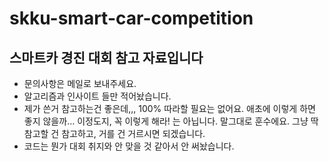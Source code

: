# skku-smart-car-competition

## 스마트카 경진 대회 참고 자료입니다
- 문의사항은 메일로 보내주세요.
- 알고리즘과 인사이트 들만 적어놨습니다.
- 제가 쓴거 참고하는건 좋은데,,, 100% 따라할 필요는 없어요. 애초에 이렇게 하면 좋지 않을까... 이정도지, 꼭 이렇게 해라! 는 아닙니다. 말그대로 훈수에요. 그냥 딱 참고할 건 참고하고, 거를 건 거르시면 되겠습니다.
- 코드는 뭔가 대회 취지와 안 맞을 것 같아서 안 써놨습니다.
